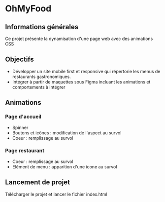 # OhMyFood

## Informations générales

Ce projet présente la dynamisation d'une page web avec des animations CSS

## Objectifs

- Développer un site mobile first et responsive qui répertorie les menus de restaurants gastronomiques. 
- Intégrer à partir de maquettes sous Figma incluant les animations et comportements à intégrer

## Animations

### Page d'accueil

- Spinner
- Boutons et icônes : modification de l'aspect au survol
- Coeur : remplissage au survol

### Page restaurant

- Coeur : remplissage au survol
- Elément de menu : apparition d'une icone au survol

## Lancement de projet

Télécharger le projet et lancer le fichier index.html

